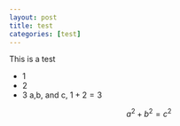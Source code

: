 ```yaml
---
layout: post
title: test
categories: [test]
---
```


This is a test

- 1
- 2
- 3
a,b, and c, $1+2=3$

$$
a^2+b^2=c^2
$$

